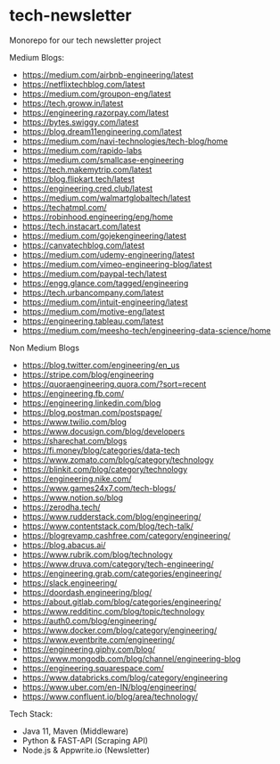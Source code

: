 # tech-newsletter

Monorepo for our tech newsletter project

Medium Blogs:

- https://medium.com/airbnb-engineering/latest
- https://netflixtechblog.com/latest
- https://medium.com/groupon-eng/latest
- https://tech.groww.in/latest
- https://engineering.razorpay.com/latest
- https://bytes.swiggy.com/latest
- https://blog.dream11engineering.com/latest
- https://medium.com/navi-technologies/tech-blog/home
- https://medium.com/rapido-labs
- https://medium.com/smallcase-engineering
- https://tech.makemytrip.com/latest
- https://blog.flipkart.tech/latest
- https://engineering.cred.club/latest
- https://medium.com/walmartglobaltech/latest
- https://techatmpl.com/
- https://robinhood.engineering/eng/home
- https://tech.instacart.com/latest
- https://medium.com/gojekengineering/latest
- https://canvatechblog.com/latest
- https://medium.com/udemy-engineering/latest
- https://medium.com/vimeo-engineering-blog/latest
- https://medium.com/paypal-tech/latest
- https://engg.glance.com/tagged/engineering
- https://tech.urbancompany.com/latest
- https://medium.com/intuit-engineering/latest
- https://medium.com/motive-eng/latest
- https://engineering.tableau.com/latest
- https://medium.com/meesho-tech/engineering-data-science/home

Non Medium Blogs

- https://blog.twitter.com/engineering/en_us
- https://stripe.com/blog/engineering
- https://quoraengineering.quora.com/?sort=recent
- https://engineering.fb.com/
- https://engineering.linkedin.com/blog
- https://blog.postman.com/postspage/
- https://www.twilio.com/blog
- https://www.docusign.com/blog/developers
- https://sharechat.com/blogs
- https://fi.money/blog/categories/data-tech
- https://www.zomato.com/blog/category/technology
- https://blinkit.com/blog/category/technology
- https://engineering.nike.com/
- https://www.games24x7.com/tech-blogs/
- https://www.notion.so/blog
- https://zerodha.tech/
- https://www.rudderstack.com/blog/engineering/
- https://www.contentstack.com/blog/tech-talk/
- https://blogrevamp.cashfree.com/category/engineering/
- https://blog.abacus.ai/
- https://www.rubrik.com/blog/technology
- https://www.druva.com/category/tech-engineering/
- https://engineering.grab.com/categories/engineering/
- https://slack.engineering/
- https://doordash.engineering/blog/
- https://about.gitlab.com/blog/categories/engineering/
- https://www.redditinc.com/blog/topic/technology
- https://auth0.com/blog/engineering/
- https://www.docker.com/blog/category/engineering/
- https://www.eventbrite.com/engineering/
- https://engineering.giphy.com/blog/
- https://www.mongodb.com/blog/channel/engineering-blog
- https://engineering.squarespace.com/
- https://www.databricks.com/blog/category/engineering
- https://www.uber.com/en-IN/blog/engineering/
- https://www.confluent.io/blog/area/technology/

Tech Stack:
- Java 11, Maven (Middleware)
- Python & FAST-API (Scraping API)
- Node.js & Appwrite.io (Newsletter)
